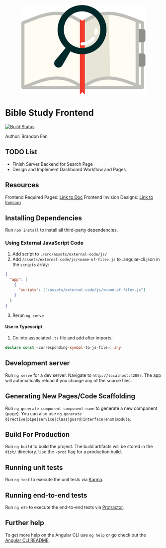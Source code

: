 <div style="display: block; text-align:center" align="center"><img alt="BCF Logo" src="./src/assets/icons/color-logo.svg" /></div>

# Bible Study Frontend

[![Build Status](https://travis-ci.org/bfan1256/bible-study-application-frontend.svg?branch=master)](https://travis-ci.org/bfan1256/bible-study-application-frontend)

Author: Brandon Fan

## TODO List

* Finish Server Backend for Search Page
* Design and Implement Dashboard Workflow and Pages

## Resources

Frontend Required Pages: [Link to Doc](https://docs.google.com/document/d/1a2zS7lndvH5peYs3xkRrfCH8tZHCuALKemt4sho5DVA/edit?usp=sharing)
Frontend Invision Designs: [Link to Invision](https://invis.io/EMF7SUFZ8)

## Installing Dependencies

Run `npm install` to install all third-party dependencies.

### Using External JavaScript Code

1. Add script to `./src/assets/external-code/js/`
2. Add `/assets/external-code/js/<name-of-file>.js` to .angular-cli.json in the `scripts` array:

```json
{
  "app": [
    {
      "scripts": ["/assets/external-code/js/<name-of-file>.js"]
    }
  ]
}
```

3. Rerun `ng serve`

#### Use in Typescript

1. Go into associated `.ts` file and add after imports:

```typescript
declare const <corresponding-symbol-to-js-file>: any;
```

## Development server

Run `ng serve` for a dev server. Navigate to `http://localhost:4200/`. The app will automatically reload if you change any of the source files.

## Generating New Pages/Code Scaffolding

Run `ng generate component component-name` to generate a new component (page). You can also use `ng generate directive|pipe|service|class|guard|interface|enum|module`.

## Build For Production

Run `ng build` to build the project. The build artifacts will be stored in the `dist/` directory. Use the `-prod` flag for a production build.

## Running unit tests

Run `ng test` to execute the unit tests via [Karma](https://karma-runner.github.io).

## Running end-to-end tests

Run `ng e2e` to execute the end-to-end tests via [Protractor](http://www.protractortest.org/).

## Further help

To get more help on the Angular CLI use `ng help` or go check out the [Angular CLI README](https://github.com/angular/angular-cli/blob/master/README.md).
